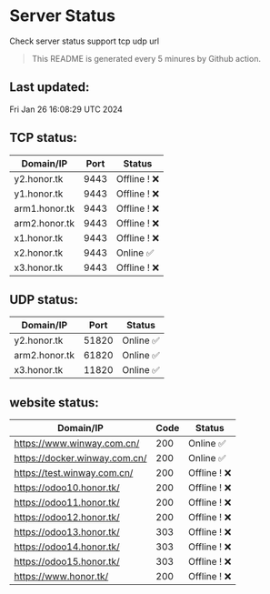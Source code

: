 # Server Status
Check server status support tcp udp url
> This README is generated every 5 minures by Github action.
## Last updated:
Fri Jan 26 16:08:29 UTC 2024
## TCP status: 
|Domain/IP|Port|**Status**|
|--|--|--|
|y2.honor.tk|9443| Offline ! :x:|
|y1.honor.tk|9443| Offline ! :x:|
|arm1.honor.tk|9443| Offline ! :x:|
|arm2.honor.tk|9443| Offline ! :x:|
|x1.honor.tk|9443| Offline ! :x:|
|x2.honor.tk|9443|Online :white_check_mark:|
|x3.honor.tk|9443| Offline ! :x:|
## UDP status: 
|Domain/IP|Port|**Status**|
|--|--|--|
|y2.honor.tk|51820|Online :white_check_mark:|
|arm2.honor.tk|61820|Online :white_check_mark:|
|x3.honor.tk|11820|Online :white_check_mark:|
## website status: 
|Domain/IP|Code|**Status**|
|--|--|--|
|https://www.winway.com.cn/|200|Online :white_check_mark:|
|https://docker.winway.com.cn/|200|Online :white_check_mark:|
|https://test.winway.com.cn/|200| Offline ! :x:|
|https://odoo10.honor.tk/|200| Offline ! :x:|
|https://odoo11.honor.tk/|200| Offline ! :x:|
|https://odoo12.honor.tk/|200| Offline ! :x:|
|https://odoo13.honor.tk/|303| Offline ! :x:|
|https://odoo14.honor.tk/|303| Offline ! :x:|
|https://odoo15.honor.tk/|303| Offline ! :x:|
|https://www.honor.tk/|200| Offline ! :x:|
